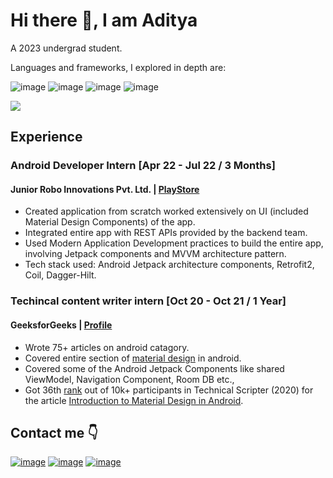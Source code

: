 # Hi there :wave:, I am Aditya

A 2023 undergrad student.

Languages and frameworks, I explored in depth are:

![image](https://img.shields.io/badge/Kotlin-9851CB?&style=for-the-badge&logo=kotlin&logoColor=white) ![image](https://img.shields.io/badge/Android-4BD37D?style=for-the-badge&logo=android&logoColor=white) ![image](https://img.shields.io/badge/Java-DB6901?style=for-the-badge&logo=java&logoColor=white) ![image](https://img.shields.io/badge/Java-DB6901?style=for-the-badge&logo=springboot&logoColor=white)

<img src ="https://github-readme-stats.vercel.app/api?username=AdityaShidlyali&&show_icons=true&title_color=ffffff&icon_color=4BD37D&text_color=ffffff&bg_color=0D1117">

## Experience
### Android Developer Intern [Apr 22 - Jul 22 / 3 Months]
#### Junior Robo Innovations Pvt. Ltd. | [PlayStore](https://play.google.com/store/apps/details?id=com.jrrobo.juniorroboapp&hl=en&gl=US)
* Created application from scratch worked extensively on UI (included Material Design Components) of the app.
* Integrated entire app with REST APIs provided by the backend team.
* Used Modern Application Development practices to build the entire app, involving Jetpack components and MVVM architecture pattern.
* Tech stack used: Android Jetpack architecture components, Retrofit2, Coil, Dagger-Hilt.

### Techincal content writer intern [Oct 20 - Oct 21 / 1 Year]
#### GeeksforGeeks | [Profile](https://auth.geeksforgeeks.org/user/adityamshidlyali/articles)
* Wrote 75+ articles on android catagory.
* Covered entire section of [material design](https://www.geeksforgeeks.org/android-tutorial/#Material%20Design) in android.
* Covered some of the Android Jetpack Components like shared ViewModel, Navigation Component, Room DB etc.,
* Got 36th [rank](https://www.geeksforgeeks.org/the-technical-scripter-event-by-geeksforgeeks-2/) out of 10k+ participants in Technical Scripter (2020) for the article [Introduction to Material Design in Android](https://www.geeksforgeeks.org/introduction-to-material-design-in-android/).

## Contact me :point_down: 
[![image](https://img.shields.io/badge/Linkedin-blue?style=for-the-badge&logo=linkedin&logoColor=white)](https://www.linkedin.com/in/aditya-shidlyali/) [![image](https://img.shields.io/badge/Gmail-red?style=for-the-badge&logo=gmail&logoColor=white)](mailto:adityamshidlyali.com) [![image](https://img.shields.io/badge/Github-black?style=for-the-badge&logo=github&logoColor=white)](https://github.com/AdityaShidlyali)
